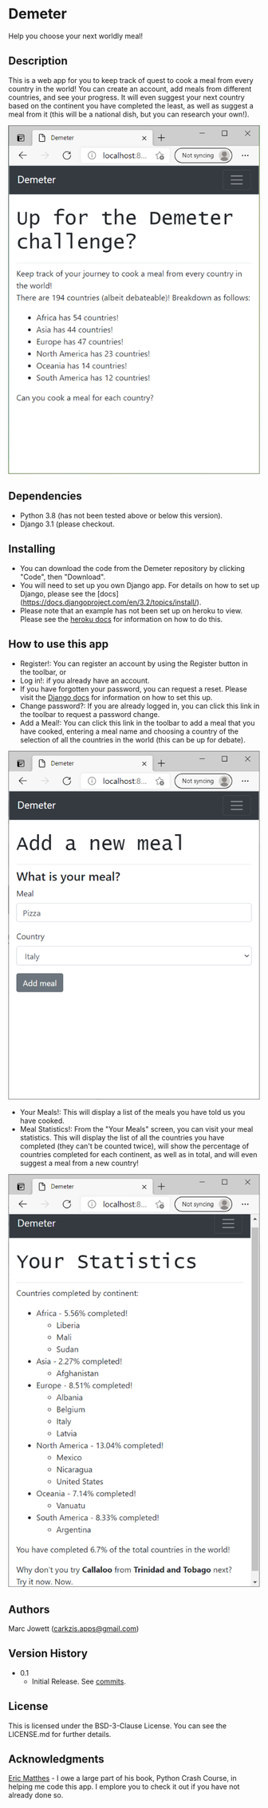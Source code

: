 # Demeter
Help you choose your next worldly meal!

## Description
This is a web app for you to keep track of quest to cook a meal from every country in the world!  You can create an account, add meals from different countries, and see your progress.  It will even suggest your next country based on the continent you have completed the least, as well as suggest a meal from it (this will be a national dish, but you can research your own!).

![Screenshot](demeter_screenshots/demeter_main.png)

## Dependencies
* Python 3.8 (has not been tested above or below this version).
* Django 3.1 (please checkout.

## Installing
* You can download the code from the Demeter repository by clicking "Code", then "Download".
* You will need to set up you own Django app.  For details on how to set up Django, please see the [docs] (https://docs.djangoproject.com/en/3.2/topics/install/).
* Please note that an example has not been set up on heroku to view.  Please see the [heroku docs](https://devcenter.heroku.com/articles/getting-started-with-python) for information on how to do this.

## How to use this app
* Register!: You can register an account by using the Register button in the toolbar, or
* Log in!: if you already have an account.
* If you have forgotten your password, you can request a reset.  Please visit the [Django docs](https://docs.djangoproject.com/en/3.2/topics/auth/default/) for information on how to set this up.
* Change password?: If you are already logged in, you can click this link in the toolbar to request a password change.
* Add a Meal!: You can click this link in the toolbar to add a meal that you have cooked, entering a meal name and choosing a country of the selection of all the countries in the world (this can be up for debate).

![Screenshot](demeter_screenshots/demeter_add_meal.png)
* Your Meals!: This will display a list of the meals you have told us you have cooked.
* Meal Statistics!: From the "Your Meals" screen, you can visit your meal statistics.  This will display the list of all the countries you have completed (they can't be counted twice), will show the percentage of countries completed for each continent, as well as in total, and will even suggest a meal from a new country!

![Screenshot](demeter_screenshots/demeter_statistics.png)

## Authors
Marc Jowett (carkzis.apps@gmail.com)

## Version History
* 0.1
  * Initial Release.  See [commits](https://github.com/Carkzis/Demeter/commits/main).

## License
This is licensed under the BSD-3-Clause License.  You can see the LICENSE.md for further details.

## Acknowledgments
[Eric Matthes](https://ehmatthes.com/) - I owe a large part of his book, Python Crash Course, in helping me code this app.  I emplore you to check it out if you have not already done so.
